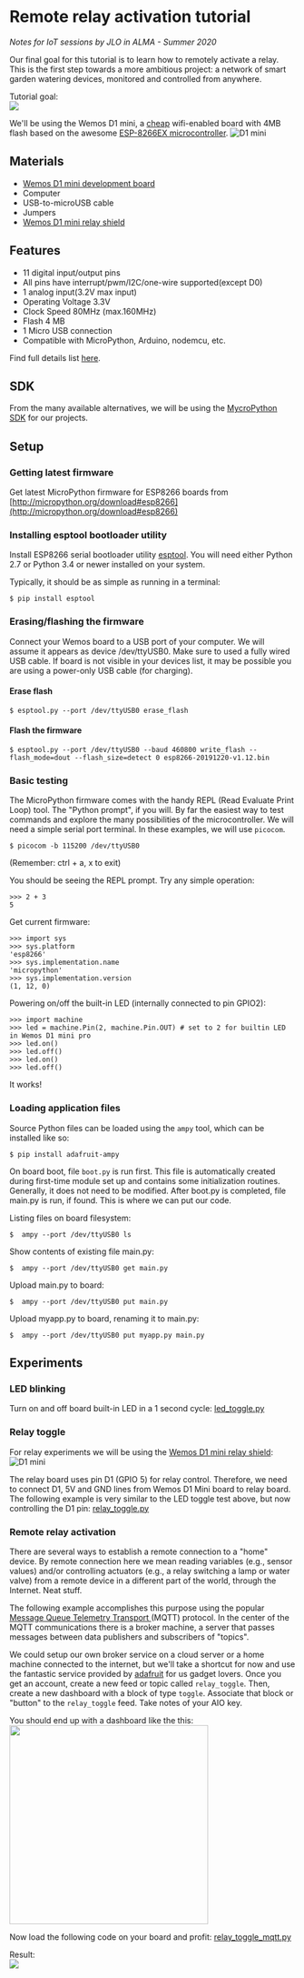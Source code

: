 # Remote relay activation tutorial
*Notes for IoT sessions by JLO in ALMA - Summer 2020*

Our final goal for this tutorial is to learn how to remotely activate a relay. This is the first step towards a more ambitious project: a network of smart garden watering devices, monitored and controlled from anywhere.

Tutorial goal:   
[![](http://img.youtube.com/vi/wWWjBbW_QvQ/0.jpg)](http://www.youtube.com/watch?v=wWWjBbW_QvQ "Remote relay activation")

We'll be using the Wemos D1 mini, a [cheap](https://www.aliexpress.com/item/32831353752.html?spm=a2g0s.9042311.0.0.77ba4c4dUDc5of) wifi-enabled board with 4MB flash based on the awesome [ESP-8266EX microcontroller](https://www.espressif.com/en/products/hardware/esp8266ex/overview).
![D1 mini](https://github.com/bandaangosta/tutorial-wemos-esp8266/blob/master/images/products:d1:d1_mini_v3.1.0_1_16x9.jpg)

## Materials
 * [Wemos D1 mini development board](https://www.aliexpress.com/item/32831353752.html?spm=a2g0s.9042311.0.0.77ba4c4dUDc5of)
 * Computer
 * USB-to-microUSB cable
 * Jumpers
 * [Wemos D1 mini relay shield](https://www.aliexpress.com/item/32863745140.html?spm=a2g0s.9042311.0.0.77ba4c4dUDc5of)
 
## Features

* 11 digital input/output pins
* All pins have interrupt/pwm/I2C/one-wire supported(except D0)
* 1 analog input(3.2V max input)
* Operating Voltage 3.3V
* Clock Speed   80MHz (max.160MHz)
* Flash 4 MB
* 1 Micro USB connection
* Compatible with MicroPython, Arduino, nodemcu, etc.

Find full details list [here](https://wiki.wemos.cc/products:d1:d1_mini).

## SDK
From the many available alternatives, we will be using the [MycroPython SDK](https://micropython.org/) for our projects.

## Setup
### Getting latest firmware

Get latest MicroPython firmware for ESP8266 boards from [http://micropython.org/download#esp8266](http://micropython.org/download#esp8266)

### Installing esptool bootloader utility
Install ESP8266 serial bootloader utility [esptool](https://github.com/espressif/esptool). You will need either Python 2.7 or Python 3.4 or newer installed on your system.

Typically, it should be as simple as running in a terminal:

    $ pip install esptool

### Erasing/flashing the firmware

Connect your Wemos board to a USB port of your computer. We will assume it appears as device /dev/ttyUSB0.
Make sure to used a fully wired USB cable. If board is not visible in your devices list, it may be possible you are using a power-only USB cable (for charging).

#### Erase flash

    $ esptool.py --port /dev/ttyUSB0 erase_flash

#### Flash the firmware

    $ esptool.py --port /dev/ttyUSB0 --baud 460800 write_flash --flash_mode=dout --flash_size=detect 0 esp8266-20191220-v1.12.bin

### Basic testing

The MicroPython firmware comes with the handy REPL (Read Evaluate Print Loop) tool. The "Python prompt", if you will. By far the easiest way to test commands and explore the many possibilities of the microcontroller.
We will need a simple serial port terminal. In these examples, we will use `picocom`.

    $ picocom -b 115200 /dev/ttyUSB0

(Remember: ctrl + a, x to exit)

You should be seeing the REPL prompt. Try any simple operation:

    >>> 2 + 3
    5

Get current firmware:

    >>> import sys
    >>> sys.platform
    'esp8266'
    >>> sys.implementation.name
    'micropython'
    >>> sys.implementation.version
    (1, 12, 0)

Powering on/off the built-in LED (internally connected to pin GPIO2):

    >>> import machine
    >>> led = machine.Pin(2, machine.Pin.OUT) # set to 2 for builtin LED in Wemos D1 mini pro
    >>> led.on()
    >>> led.off()
    >>> led.on()
    >>> led.off()


It works!

### Loading application files

Source Python files can be loaded using the `ampy` tool, which can be installed like so:

    $ pip install adafruit-ampy
    
On board boot, file `boot.py` is run first. This file is automatically created during first-time module set up and contains some initialization routines. Generally, it does not need to be modified. After boot.py is completed, file main.py is run, if found. This is where we can put our code.
 
Listing files on board filesystem:    
    
    $  ampy --port /dev/ttyUSB0 ls

Show contents of existing file main.py:  
    
    $  ampy --port /dev/ttyUSB0 get main.py

Upload main.py to board:
    
    $  ampy --port /dev/ttyUSB0 put main.py

Upload myapp.py to board, renaming it to main.py:
    
    $  ampy --port /dev/ttyUSB0 put myapp.py main.py
    
## Experiments
### LED blinking
Turn on and off board built-in LED in a 1 second cycle:
[led_toggle.py](https://github.com/bandaangosta/tutorial-wemos-esp8266/blob/master/examples/led_toggle.py)

### Relay toggle
For relay experiments we will be using the [Wemos D1 mini relay shield](https://www.aliexpress.com/item/32863745140.html?spm=a2g0s.9042311.0.0.77ba4c4dUDc5of):
![D1 mini](https://github.com/bandaangosta/tutorial-wemos-esp8266/blob/master/images/relay1.jpg)

The relay board uses pin D1 (GPIO 5) for relay control. Therefore, we need to connect D1, 5V and GND lines from Wemos D1 Mini board to relay board.
The following example is very similar to the LED toggle test above, but now controlling the D1 pin: [relay_toggle.py](https://github.com/bandaangosta/tutorial-wemos-esp8266/blob/master/examples/relay_toggle.py)

### Remote relay activation
There are several ways to establish a remote connection to a "home" device. By remote connection here we mean reading variables (e.g., sensor values) and/or controlling actuators (e.g., a relay switching a lamp or water valve) from a remote device in a different part of the world, through the Internet. Neat stuff.   

The following example accomplishes this purpose using the popular [Message Queue Telemetry Transport ](http://mqtt.org/)(MQTT) protocol. In the center of the MQTT communications there is a broker machine, a server that passes messages between data publishers and subscribers of "topics".   

We could setup our own broker service on a cloud server or a home machine connected to the internet, but we'll take a shortcut for now and use the fantastic service provided by [adafruit](https://io.adafruit.com) for us gadget lovers. Once you get an account, create a new feed or topic called `relay_toggle`. Then, create a new dashboard with a block of type `toggle`. Associate that block or "button" to the `relay_toggle` feed. Take notes of your AIO key.

You should end up with a dashboard like the this:   
[<img src="images/dashboard_toggle.png" width="350"/>](images/dashboard_toggle.png)

Now load the following code on your board and profit: [relay_toggle_mqtt.py](https://github.com/bandaangosta/tutorial-wemos-esp8266/blob/master/examples/relay_toggle_mqtt.py)

Result:   
[![](http://img.youtube.com/vi/wWWjBbW_QvQ/0.jpg)](http://www.youtube.com/watch?v=wWWjBbW_QvQ "Remote relay activation")


